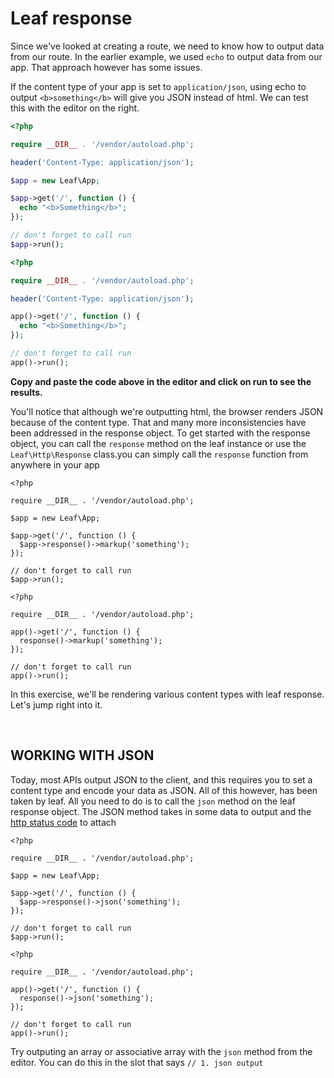 # Leaf response

Since we've looked at creating a route, we need to know how to output data from our route. In the earlier example, we used `echo` to output data from our app. That approach however has some issues.

If the content type of your app is set to `application/json`, using echo to output `<b>something</b>` will give you JSON instead of html. We can test this with the editor on the right.

<div class="class-mode">

```php
<?php

require __DIR__ . '/vendor/autoload.php';

header('Content-Type: application/json');

$app = new Leaf\App;

$app->get('/', function () {
  echo "<b>Something</b>";
});

// don't forget to call run
$app->run();
```

</div>
<div class="functional-mode">

```php
<?php

require __DIR__ . '/vendor/autoload.php';

header('Content-Type: application/json');

app()->get('/', function () {
  echo "<b>Something</b>";
});

// don't forget to call run
app()->run();
```

</div>

**Copy and paste the code above in the editor and click on run to see the results.**

You'll notice that although we're outputting html, the browser renders JSON because of the content type. That and many more inconsistencies have been addressed in the response object. To get started with the response object, <span class="class-mode">you can call the `response` method on the leaf instance or use the `Leaf\Http\Response` class.</span><span class="functional-mode">you can simply call the `response` function from anywhere in your app</span>

<div class="class-mode">

```php{8}
<?php

require __DIR__ . '/vendor/autoload.php';

$app = new Leaf\App;

$app->get('/', function () {
  $app->response()->markup('something');
});

// don't forget to call run
$app->run();
```

</div>
<div class="functional-mode">

```php{6}
<?php

require __DIR__ . '/vendor/autoload.php';

app()->get('/', function () {
  response()->markup('something');
});

// don't forget to call run
app()->run();
```

</div>

In this exercise, we'll be rendering various content types with leaf response. Let's jump right into it.

<br>

## WORKING WITH JSON

Today, most APIs output JSON to the client, and this requires you to set a content type and encode your data as JSON. All of this however, has been taken by leaf. All you need to do is to call the `json` method on the leaf response object. The JSON method takes in some data to output and the [http status code](https://developer.mozilla.org/en-US/docs/Web/HTTP/Status) to attach

<div class="class-mode">

```php{8}
<?php

require __DIR__ . '/vendor/autoload.php';

$app = new Leaf\App;

$app->get('/', function () {
  $app->response()->json('something');
});

// don't forget to call run
$app->run();
```

</div>
<div class="functional-mode">

```php{6}
<?php

require __DIR__ . '/vendor/autoload.php';

app()->get('/', function () {
  response()->json('something');
});

// don't forget to call run
app()->run();
```

</div>

Try outputing an array or associative array with the `json` method from the editor. You can do this in the slot that says `// 1. json output`
